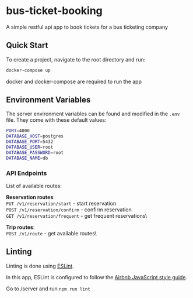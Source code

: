 # bus-ticket-booking

A simple restful api app to book tickets for a bus ticketing company

## Quick Start

To create a project, navigate to the root directory and run:

```bash
docker-compose up
```

docker and docker-compose are required to run the app

## Environment Variables

The server environment variables can be found and modified in the `.env` file. They come with these default values:

```bash
PORT=4000
DATABASE_HOST=postgres
DATABASE_PORT=5432
DATABASE_USER=root
DATABASE_PASSWORD=root
DATABASE_NAME=db
```

### API Endpoints

List of available routes:

**Reservation routes**:\
`PUT /v1/reservation/start` - start reservation\
`POST /v1/reservation/confirm` - confirm reservation\
`GET /v1/reservation/frequent` - get frequent reservations\

**Trip routes**:\
`POST /v1/route` - get available routes\

## Linting

Linting is done using [ESLint](https://eslint.org/).

In this app, ESLint is configured to follow the [Airbnb JavaScript style guide](https://github.com/airbnb/javascript/tree/master/packages/eslint-config-airbnb-base).

Go to /server and run `npm run lint`
